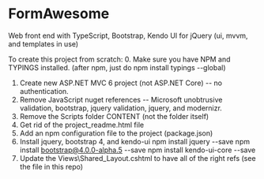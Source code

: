 # FormAwesome
Web front end with TypeScript, Bootstrap, Kendo UI for jQuery (ui, mvvm, and templates in use)


To create this project from scratch:
0.  Make sure you have NPM and TYPINGS installed.  (after npm, just do npm install typings --global)
1.  Create new ASP.NET MVC 6 project (not ASP.NET Core) -- no authentication.
2.  Remove JavaScript nuget references -- Microsoft unobtrusive validation, bootstrap, jquery validation, jquery, and modernizr.
3.  Remove the Scripts folder CONTENT (not the folder itself)
4.  Get rid of the project_readme.html file
5.  Add an npm configuration file to the project  (package.json)
6.  Install jquery, bootstrap 4, and kendo-ui
  npm install jquery --save
  npm install bootstrap@4.0.0-alpha.5 --save
  npm install kendo-ui-core --save
7.  Update the Views\Shared\_Layout.cshtml to have all of the right refs (see the file in this repo)

